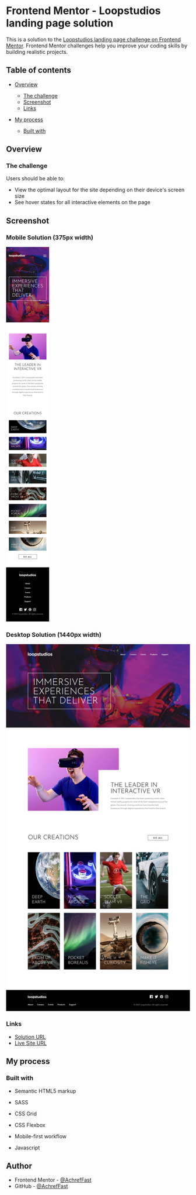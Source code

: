 # Frontend Mentor - Loopstudios landing page solution

This is a solution to the [Loopstudios landing page challenge on Frontend Mentor](https://www.frontendmentor.io/challenges/loopstudios-landing-page-N88J5Onjw). Frontend Mentor challenges help you improve your coding skills by building realistic projects. 

## Table of contents

- [Overview](#overview)
  
  - [The challenge](#the-challenge)
  - [Screenshot](#screenshot)
  - [Links](#links)
  
- [My process](#my-process)
  - [Built with](#built-with)
  
  

## Overview

### The challenge

Users should be able to:

- View the optimal layout for the site depending on their device's screen size
- See hover states for all interactive elements on the page

## Screenshot

### Mobile Solution (375px width)

![](./screenshots/mobile_solution.jpg)



### Desktop Solution (1440px width)

![](./screenshots/desktop_solution.jpg)



### Links

- [Solution URL](https://github.com/AchrefFast/Frontend-Mentor--Loopstudios-landing-page)
- [Live Site URL](https://achreffast.github.io/Frontend-Mentor--Loopstudios-landing-page)

## My process

### Built with

- Semantic HTML5 markup

- SASS

- CSS Grid
  
- CSS Flexbox

- Mobile-first workflow

- Javascript

## Author

- Frontend Mentor - [@AchrefFast](https://www.frontendmentor.io/profile/AchrefFast)
- GitHub - [@AchrefFast](https://github.com/AchrefFast)
